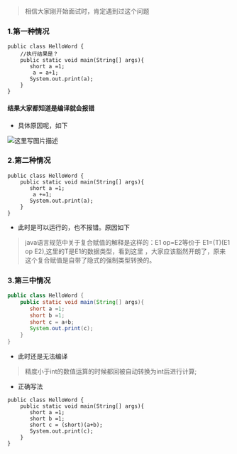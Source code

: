 ﻿> 相信大家刚开始面试时，肯定遇到过这个问题
### 1.第一种情况
```
public class HelloWord {
	//执行结果是？
    public static void main(String[] args){
       short a =1;
        a = a+1;
       System.out.print(a);
    }
}
```
#### 结果大家都知道是编译就会报错
- 具体原因呢，如下

![这里写图片描述](http://img.blog.csdn.net/20171123131437960?watermark/2/text/aHR0cDovL2Jsb2cuY3Nkbi5uZXQvYWxsZW5qYXkxMQ==/font/5a6L5L2T/fontsize/400/fill/I0JBQkFCMA==/dissolve/70/gravity/SouthEast)

### 2.第二种情况

```
public class HelloWord {
    public static void main(String[] args){
       short a =1;
        a +=1;
       System.out.print(a);
    }
}
```
- 此时是可以运行的，也不报错。原因如下
> java语言规范中关于复合赋值的解释是这样的：E1 op=E2等价于
E1=(T)(E1 op E2),这里的T是E1的数据类型，看到这里 ，大家应该豁然开朗了，原来这个复合赋值是自带了隐式的强制类型转换的。

### 3.第三中情况

```java
public class HelloWord {
    public static void main(String[] args){
       short a =1;
       short b =1;
       short c = a+b;
       System.out.print(c);
    }
}
```
- 此时还是无法编译
> 精度小于int的数值运算的时候都回被自动转换为int后进行计算;

- 正确写法

```
public class HelloWord {
    public static void main(String[] args){
       short a =1;
       short b =1;
       short c = (short)(a+b);
       System.out.print(c);
    }
}

```